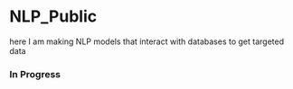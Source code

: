 # NLP_Public
here I am making NLP models that interact with databases to get targeted data
### In Progress

